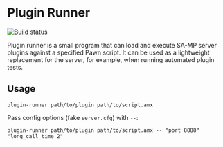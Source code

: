 Plugin Runner
=============

[![Build status][build_badge_url]][build_url]

Plugin runner is a small program that can load and execute SA-MP server plugins
against a specified Pawn script. It can be used as a lightweight replacement
for the server, for example, when running automated plugin tests.

Usage
-----

```
plugin-runner path/to/plugin path/to/script.amx
```

Pass config options (fake `server.cfg`) with `--`:

```
plugin-runner path/to/plugin path/to/script.amx -- "port 8888" "long_call_time 2"
```

[build_url]: https://ci.appveyor.com/project/Zeex/plugin-runner/branch/master
[build_badge_url]: https://ci.appveyor.com/api/projects/status/qutulepfiep5y06i/branch/master?svg=true
